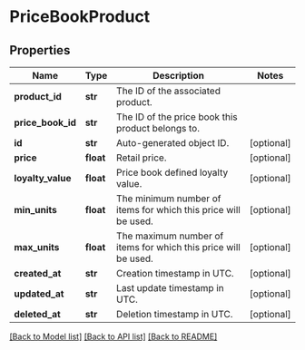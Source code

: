 # PriceBookProduct

## Properties
Name | Type | Description | Notes
------------ | ------------- | ------------- | -------------
**product_id** | **str** | The ID of the associated product. | 
**price_book_id** | **str** | The ID of the price book this product belongs to. | 
**id** | **str** | Auto-generated object ID. | [optional] 
**price** | **float** | Retail price. | [optional] 
**loyalty_value** | **float** | Price book defined loyalty value. | [optional] 
**min_units** | **float** | The minimum number of items for which this price will be used. | [optional] 
**max_units** | **float** | The maximum number of items for which this price will be used. | [optional] 
**created_at** | **str** | Creation timestamp in UTC. | [optional] 
**updated_at** | **str** | Last update timestamp in UTC. | [optional] 
**deleted_at** | **str** | Deletion timestamp in UTC. | [optional] 

[[Back to Model list]](../README.md#documentation-for-models) [[Back to API list]](../README.md#documentation-for-api-endpoints) [[Back to README]](../README.md)


